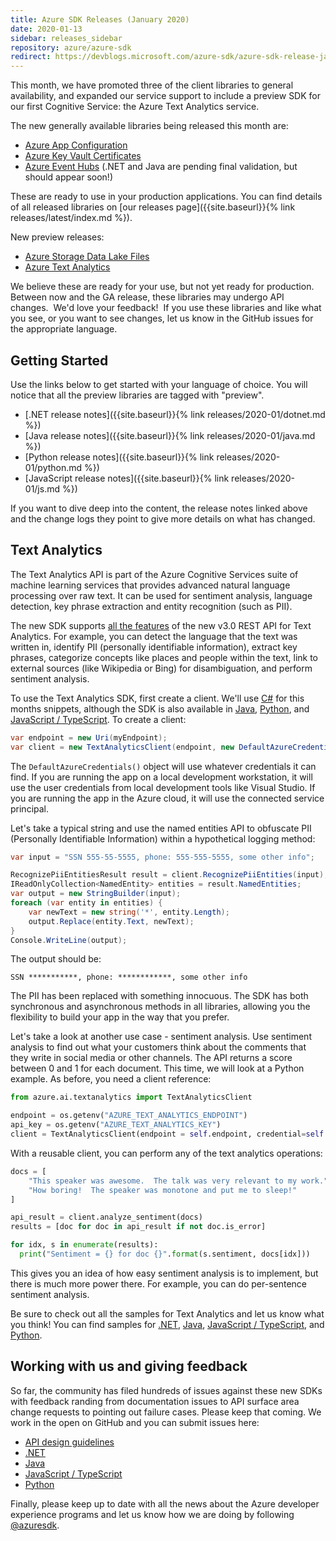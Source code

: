 ```yaml
---
title: Azure SDK Releases (January 2020)
date: 2020-01-13
sidebar: releases_sidebar
repository: azure/azure-sdk
redirect: https://devblogs.microsoft.com/azure-sdk/azure-sdk-release-january-2020/
---
```


This month, we have promoted three of the client libraries to general availability, and expanded our service support to include a preview SDK for our first Cognitive Service: the Azure Text Analytics service.

The new generally available libraries being released this month are:

* [Azure App Configuration](https://docs.microsoft.com/azure/azure-app-configuration/)
* [Azure Key Vault Certificates](https://docs.microsoft.com/en-us/azure/key-vault/certificate-scenarios)
* [Azure Event Hubs](https://docs.microsoft.com/en-us/azure/event-hubs/)  (.NET and Java are pending final validation, but should appear soon!)

These are ready to use in your production applications.  You can find details of all released libraries on [our releases page]({{site.baseurl}}{% link releases/latest/index.md %}).

New preview releases:

* [Azure Storage Data Lake Files](https://docs.microsoft.com/en-us/azure/storage/blobs/data-lake-storage-introduction?toc=%2fazure%2fstorage%2fblobs%2ftoc.json)
* [Azure Text Analytics](https://docs.microsoft.com/en-us/azure/cognitive-services/text-analytics/index)

We believe these are ready for your use, but not yet ready for production.  Between now and the GA release, these libraries may undergo API changes.  We'd love your feedback!  If you use these libraries and like what you see, or you want to see changes, let us know in the GitHub issues for the appropriate language. 

## Getting Started

Use the links below to get started with your language of choice.  You will notice that all the preview libraries are tagged with "preview".

* [.NET release notes]({{site.baseurl}}{% link releases/2020-01/dotnet.md %})
* [Java release notes]({{site.baseurl}}{% link releases/2020-01/java.md %})
* [Python release notes]({{site.baseurl}}{% link releases/2020-01/python.md %})
* [JavaScript release notes]({{site.baseurl}}{% link releases/2020-01/js.md %})

If you want to dive deep into the content, the release notes linked above and the change logs they point to give more details on what has changed.

## Text Analytics

The Text Analytics API is part of the Azure Cognitive Services suite of machine learning services that provides advanced natural language processing over raw text.  It can be used for sentiment analysis, language detection, key phrase extraction and entity recognition (such as PII).  

The new SDK supports [all the features](https://docs.microsoft.com/en-us/azure/cognitive-services/text-analytics/overview) of the new v3.0 REST API for Text Analytics.  For example, you can detect the language that the text was written in, identify PII (personally identifiable information), extract key phrases, categorize concepts like places and people within the text, link to external sources (like Wikipedia or Bing) for disambiguation, and perform sentiment analysis.

To use the Text Analytics SDK, first create a client.  We'll use [C#](https://github.com/Azure/azure-sdk-for-net/tree/master/sdk/textanalytics/Azure.AI.TextAnalytics) for this months snippets, although the SDK is also available in [Java](https://github.com/Azure/azure-sdk-for-java/tree/master/sdk/textanalytics/azure-ai-textanalytics), [Python](https://github.com/Azure/azure-sdk-for-python/tree/master/sdk/textanalytics/azure-ai-textanalytics), and [JavaScript / TypeScript](https://github.com/Azure/azure-sdk-for-js/tree/master/sdk/textanalytics/ai-text-analytics).  To create a client:

```csharp
var endpoint = new Uri(myEndpoint);
var client = new TextAnalyticsClient(endpoint, new DefaultAzureCredential());
```

The `DefaultAzureCredentials()` object will use whatever credentials it can find.  If you are running the app on a local development workstation, it will use the user credentials from local development tools like Visual Studio.  If you are running the app in the Azure cloud, it will use the connected service principal.

Let's take a typical string and use the named entities API to obfuscate PII (Personally Identifiable Information) within a hypothetical logging method:

```csharp
var input = "SSN 555-55-5555, phone: 555-555-5555, some other info";

RecognizePiiEntitiesResult result = client.RecognizePiiEntities(input);
IReadOnlyCollection<NamedEntity> entities = result.NamedEntities;
var output = new StringBuilder(input);
foreach (var entity in entities) {
    var newText = new string('*', entity.Length);
    output.Replace(entity.Text, newText);
}
Console.WriteLine(output);
```

The output should be:

```text
SSN ***********, phone: ************, some other info
```

The PII has been replaced with something innocuous.  The SDK has both synchronous and asynchronous methods in all libraries, allowing you the flexibility to build your app in the way that you prefer.

Let's take a look at another use case - sentiment analysis.  Use sentiment analysis to find out what your customers think about the comments that they write in social media or other channels.  The API returns a score between 0 and 1 for each document.  This time, we will look at a Python example. As before, you need a client reference:

```python
from azure.ai.textanalytics import TextAnalyticsClient

endpoint = os.getenv("AZURE_TEXT_ANALYTICS_ENDPOINT")
api_key = os.getenv("AZURE_TEXT_ANALYTICS_KEY")
client = TextAnalyticsClient(endpoint = self.endpoint, credential=self.api_key)
```

With a reusable client, you can perform any of the text analytics operations:

```python
docs = [
    "This speaker was awesome.  The talk was very relevant to my work.",
    "How boring!  The speaker was monotone and put me to sleep!"
]

api_result = client.analyze_sentiment(docs)
results = [doc for doc in api_result if not doc.is_error]

for idx, s in enumerate(results):
  print("Sentiment = {} for doc {}".format(s.sentiment, docs[idx]))
```

This gives you an idea of how easy sentiment analysis is to implement, but there is much more power there.  For example, you can do per-sentence sentiment analysis.  

Be sure to check out all the samples for Text Analytics and let us know what you think!  You can find samples for [.NET](https://github.com/Azure/azure-sdk-for-net/tree/master/sdk/textanalytics/Azure.AI.TextAnalytics), [Java](https://github.com/Azure/azure-sdk-for-java/blob/master/sdk/textanalytics/azure-ai-textanalytics/src/samples/README.md), [JavaScript / TypeScript](https://github.com/Azure/azure-sdk-for-js/tree/master/sdk/textanalytics/ai-text-analytics/samples), and [Python](https://github.com/Azure/azure-sdk-for-python/tree/master/sdk/textanalytics/azure-ai-textanalytics/samples).

## Working with us and giving feedback

So far, the community has filed hundreds of issues against these new SDKs with feedback randing from documentation issues to API surface area change requests to pointing out failure cases.  Please keep that coming.  We work in the open on GitHub and you can submit issues here:

* [API design guidelines](https://github.com/Azure/azure-sdk)
* [.NET](https://github.com/Azure/azure-sdk-for-net)
* [Java](https://github.com/Azure/azure-sdk-for-java)
* [JavaScript / TypeScript](https://github.com/Azure/azure-sdk-for-js)
* [Python](https://github.com/Azure/azure-sdk-for-python)

Finally, please keep up to date with all the news about the Azure developer experience programs and let us know how we are doing by following [@azuresdk](https://twitter.com/AzureSDK).
